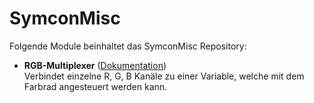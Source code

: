 # SymconMisc

Folgende Module beinhaltet das SymconMisc Repository:

- __RGB-Multiplexer__ ([Dokumentation](RGBMultiplexer))  
	Verbindet einzelne R, G, B Kanäle zu einer Variable, welche mit dem Farbrad angesteuert werden kann.
